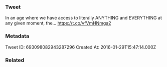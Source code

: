 ### Tweet
In an age where we have access to literally ANYTHING and EVERYTHING at any given moment, the… https://t.co/vfVmHNmga2

### Metadata
Tweet ID: 693098082943287296
Created At: 2016-01-29T15:47:14.000Z

### Related

